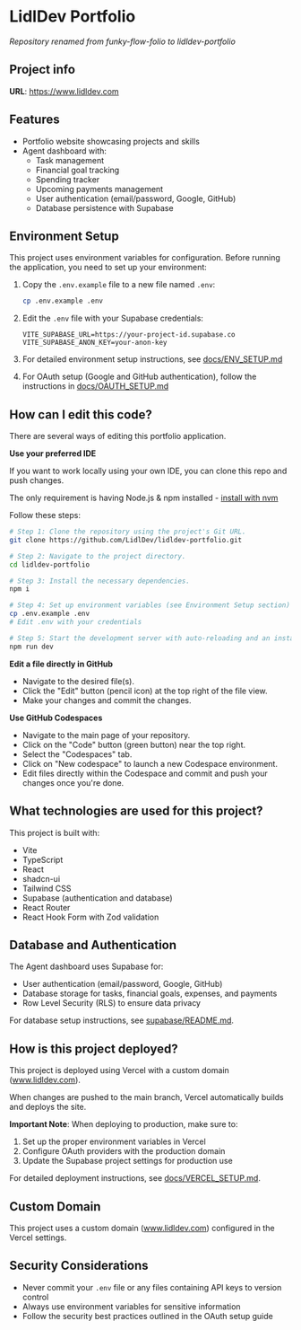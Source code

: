 # LidlDev Portfolio

*Repository renamed from funky-flow-folio to lidldev-portfolio*

## Project info

**URL**: https://www.lidldev.com

## Features

- Portfolio website showcasing projects and skills
- Agent dashboard with:
  - Task management
  - Financial goal tracking
  - Spending tracker
  - Upcoming payments management
  - User authentication (email/password, Google, GitHub)
  - Database persistence with Supabase

## Environment Setup

This project uses environment variables for configuration. Before running the application, you need to set up your environment:

1. Copy the `.env.example` file to a new file named `.env`:
   ```sh
   cp .env.example .env
   ```

2. Edit the `.env` file with your Supabase credentials:
   ```
   VITE_SUPABASE_URL=https://your-project-id.supabase.co
   VITE_SUPABASE_ANON_KEY=your-anon-key
   ```

3. For detailed environment setup instructions, see [docs/ENV_SETUP.md](docs/ENV_SETUP.md)

4. For OAuth setup (Google and GitHub authentication), follow the instructions in [docs/OAUTH_SETUP.md](docs/OAUTH_SETUP.md)

## How can I edit this code?

There are several ways of editing this portfolio application.

**Use your preferred IDE**

If you want to work locally using your own IDE, you can clone this repo and push changes.

The only requirement is having Node.js & npm installed - [install with nvm](https://github.com/nvm-sh/nvm#installing-and-updating)

Follow these steps:

```sh
# Step 1: Clone the repository using the project's Git URL.
git clone https://github.com/LidlDev/lidldev-portfolio.git

# Step 2: Navigate to the project directory.
cd lidldev-portfolio

# Step 3: Install the necessary dependencies.
npm i

# Step 4: Set up environment variables (see Environment Setup section)
cp .env.example .env
# Edit .env with your credentials

# Step 5: Start the development server with auto-reloading and an instant preview.
npm run dev
```

**Edit a file directly in GitHub**

- Navigate to the desired file(s).
- Click the "Edit" button (pencil icon) at the top right of the file view.
- Make your changes and commit the changes.

**Use GitHub Codespaces**

- Navigate to the main page of your repository.
- Click on the "Code" button (green button) near the top right.
- Select the "Codespaces" tab.
- Click on "New codespace" to launch a new Codespace environment.
- Edit files directly within the Codespace and commit and push your changes once you're done.

## What technologies are used for this project?

This project is built with:

- Vite
- TypeScript
- React
- shadcn-ui
- Tailwind CSS
- Supabase (authentication and database)
- React Router
- React Hook Form with Zod validation

## Database and Authentication

The Agent dashboard uses Supabase for:

- User authentication (email/password, Google, GitHub)
- Database storage for tasks, financial goals, expenses, and payments
- Row Level Security (RLS) to ensure data privacy

For database setup instructions, see [supabase/README.md](supabase/README.md).

## How is this project deployed?

This project is deployed using Vercel with a custom domain (www.lidldev.com).

When changes are pushed to the main branch, Vercel automatically builds and deploys the site.

**Important Note**: When deploying to production, make sure to:
1. Set up the proper environment variables in Vercel
2. Configure OAuth providers with the production domain
3. Update the Supabase project settings for production use

For detailed deployment instructions, see [docs/VERCEL_SETUP.md](docs/VERCEL_SETUP.md).

## Custom Domain

This project uses a custom domain (www.lidldev.com) configured in the Vercel settings.

## Security Considerations

- Never commit your `.env` file or any files containing API keys to version control
- Always use environment variables for sensitive information
- Follow the security best practices outlined in the OAuth setup guide
